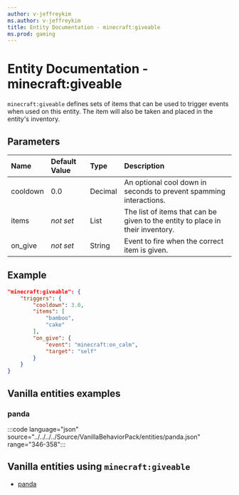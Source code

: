```yaml
---
author: v-jeffreykim
ms.author: v-jeffreykim
title: Entity Documentation - minecraft:giveable
ms.prod: gaming
---
```


# Entity Documentation - minecraft:giveable

`minecraft:giveable` defines sets of items that can be used to trigger events when used on this entity. The item will also be taken and placed in the entity's inventory.

## Parameters

|Name |Default Value  |Type  |Description  |
|:----------|:----------|:----------|:----------|
| cooldown| 0.0| Decimal| An optional cool down in seconds to prevent spamming interactions. |
| items| *not set*| List| The list of items that can be given to the entity to place in their inventory. |
| on_give| *not set*| String| Event to fire when the correct item is given. |

## Example

```json
"minecraft:giveable": {
    "triggers": {
        "cooldown": 3.0,
        "items": [
            "bamboo",
            "cake"
        ],
        "on_give": {
            "event": "minecraft:on_calm",
            "target": "self"
        }
    }
}
```

## Vanilla entities examples

### panda

:::code language="json" source="../../../../Source/VanillaBehaviorPack/entities/panda.json" range="346-358":::

## Vanilla entities using `minecraft:giveable`

- [panda](../../../../Source/VanillaBehaviorPack_Snippets/entities/panda.md)